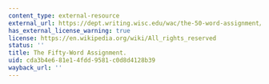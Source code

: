 ```yaml
---
content_type: external-resource
external_url: https://dept.writing.wisc.edu/wac/the-50-word-assignment/
has_external_license_warning: true
license: https://en.wikipedia.org/wiki/All_rights_reserved
status: ''
title: The Fifty-Word Assignment.
uid: cda3b4e6-81e1-4fdd-9581-c0d8d4128b39
wayback_url: ''
---
```

